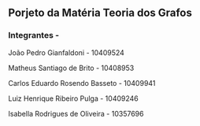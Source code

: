 ## Porjeto da Matéria Teoria dos Grafos 

### Integrantes - 

João Pedro Gianfaldoni - 10409524

Matheus Santiago de Brito - 10408953

Carlos Eduardo Rosendo Basseto - 10409941

Luiz Henrique Ribeiro Pulga - 10409246

Isabella Rodrigues de Oliveira - 10357696


